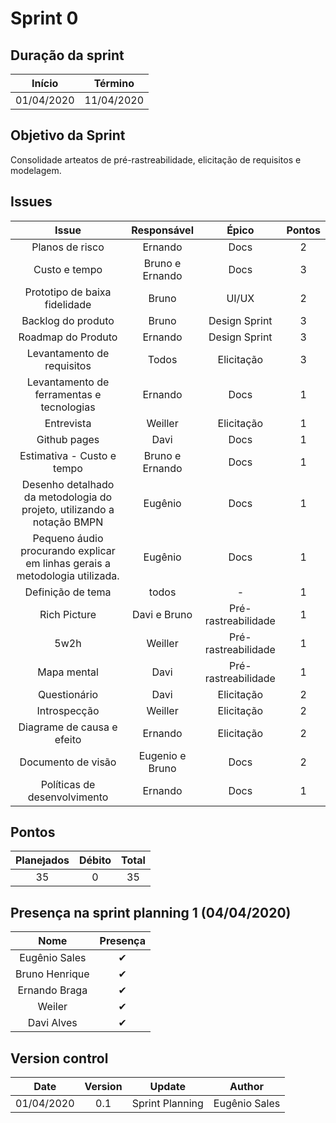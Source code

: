 # Sprint 0

## Duração da sprint
| Início | Término |
|:------:|:-------:|
| 01/04/2020 | 11/04/2020 |

## Objetivo da Sprint
Consolidade arteatos de  pré-rastreabilidade, elicitação de requisitos e modelagem. 

## Issues

|Issue|Responsável|Épico|Pontos|
|:---:|:---------:|:---:|:----:|
| Planos de risco | Ernando | Docs | 2 |
| Custo e tempo | Bruno e Ernando | Docs | 3 |
| Prototipo de baixa fidelidade | Bruno | UI/UX | 2 |
| Backlog do produto | Bruno | Design Sprint | 3 |
| Roadmap do Produto | Ernando | Design Sprint | 3 |
| Levantamento de requisitos | Todos | Elicitação | 3 |
| Levantamento de ferramentas e tecnologias |Ernando | Docs | 1 |
| Entrevista | Weiller | Elicitação | 1 |
| Github pages | Davi | Docs | 1 |
| Estimativa - Custo e tempo | Bruno e Ernando | Docs | 1 |
| Desenho detalhado da metodologia do projeto, utilizando a notação BMPN | Eugênio | Docs | 1 |
| Pequeno áudio procurando explicar em linhas gerais a metodologia utilizada. | Eugênio | Docs | 1 |
| Definição de tema | todos | - | 1 |
| Rich Picture | Davi e Bruno | Pré-rastreabilidade | 1 |
| 5w2h | Weiller | Pré-rastreabilidade | 1 |
| Mapa mental| Davi | Pré-rastreabilidade | 1 |
| Questionário | Davi | Elicitação | 2 |
| Introspecção | Weiller | Elicitação | 2 |
| Diagrame de causa e efeito | Ernando | Elicitação | 2 |
| Documento de visão | Eugenio e Bruno | Docs | 2 |
| Políticas de desenvolvimento | Ernando | Docs | 1 |

## Pontos
| Planejados | Débito | Total | 
|:----------:|:------:|:-----:|
| 35 | 0 | 35 |


## Presença na sprint planning 1 (04/04/2020)

| Nome    | Presença |    
|:-------:|:--------:|
| Eugênio Sales | ✔ |
| Bruno Henrique | ✔ |
| Ernando Braga | ✔ |
| Weiler   | ✔ |
| Davi Alves | ✔ |

## Version control

|Date|Version|Update|Author|
|:--:|:----:|:-------:|:---:|
|01/04/2020|0.1|Sprint Planning|Eugênio Sales|
